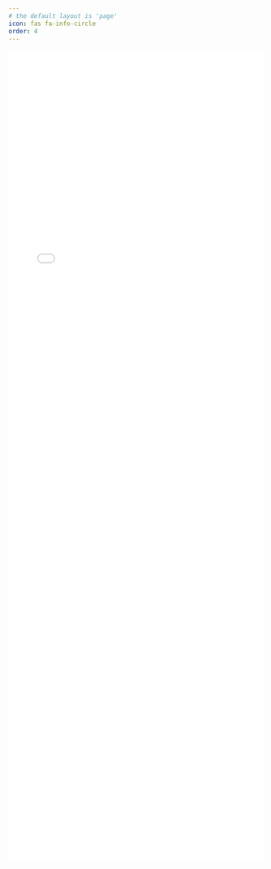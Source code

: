 ```yaml
---
# the default layout is 'page'
icon: fas fa-info-circle
order: 4
---
```


<embed style="width:100%; height: 100rem" src="/assets/documents/CV_GabrielRadzki.pdf#navpanes=0" type="application/pdf">
